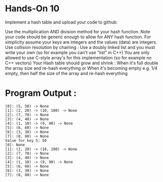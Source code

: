 # Hands-On 10 

Implement a hash table and upload your code to github:

Use the multiplication AND division method for your hash function. 
Note your code should be generic enough to allow for ANY hash function. 
For simplicity assume your keys are integers and the values (data) are integers. 
Use collision resolution by chaining : Use a doubly linked list and you must write your own (so for example you can't use "list" in C++)
You are only allowed to use C-style array's for this implementation (so for example no C++ vectors)
Your Hash table should grow and shrink : When it's full double the array size and re-hash everything or When it's becoming empty e.g. 1/4 empty, then half the size of the array and re-hash everything

# Program Output : 

```
[0]: (5, 50) -> None
[1]: (2, 20) -> (10, 100) -> None
[2]: (7, 70) -> None
[3]: (4, 40) -> None
[4]: (1, 10) -> (9, 90) -> None
[5]: (6, 60) -> None
[6]: (3, 30) -> None
[7]: (8, 80) -> None
Value for key 5: 50
[0]: None
[1]: (2, 20) -> (10, 100) -> None
[2]: (7, 70) -> None
[3]: (4, 40) -> None
[4]: (1, 10) -> (9, 90) -> None
[5]: (6, 60) -> None
[6]: (3, 30) -> None
[7]: (8, 80) -> None

```
